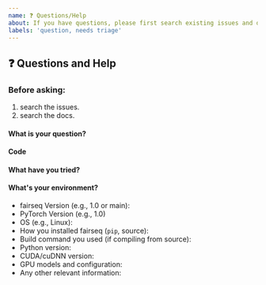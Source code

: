 ```yaml
---
name: ❓ Questions/Help
about: If you have questions, please first search existing issues and docs
labels: 'question, needs triage'
---
```


## ❓ Questions and Help

### Before asking:
1. search the issues.
2. search the docs.

<!-- If you still can't find what you need: -->

#### What is your question?

#### Code

<!-- Please paste a code snippet if your question requires it! -->

#### What have you tried?

#### What's your environment?

 - fairseq Version (e.g., 1.0 or main):
 - PyTorch Version (e.g., 1.0)
 - OS (e.g., Linux):
 - How you installed fairseq (`pip`, source):
 - Build command you used (if compiling from source):
 - Python version:
 - CUDA/cuDNN version:
 - GPU models and configuration:
 - Any other relevant information:
